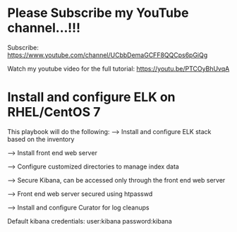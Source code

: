 
Please Subscribe my YouTube channel...!!!
=
Subscribe: https://www.youtube.com/channel/UCbbDemaGCFF8QQCps6pGiQg

Watch my youtube video for the full tutorial: https://youtu.be/PTCOyBhUvqA

Install and configure ELK on RHEL/CentOS 7
=
This playbook will do the following:
--> Install and configure ELK stack based on the inventory

--> Install front end web server

--> Configure customized directories to manage index data

--> Secure Kibana, can be accessed only through the front end web server

--> Front end web server secured using htpasswd

--> Install and configure Curator for log cleanups

Default kibana credentials: user:kibana password:kibana
